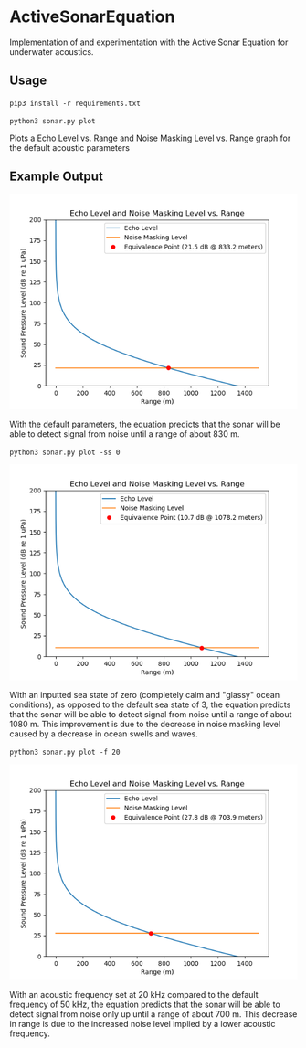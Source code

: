 # ActiveSonarEquation
Implementation of and experimentation with the Active Sonar Equation for underwater acoustics.

## Usage

`pip3 install -r requirements.txt`

`python3 sonar.py plot`

Plots a Echo Level vs. Range and Noise Masking Level vs. Range graph for the default acoustic parameters

## Example Output

![Default Parameters](/images/default.png)

With the default parameters, the equation predicts that the sonar will be able to detect signal from noise until a range of about 830 m.

`python3 sonar.py plot -ss 0`

![Sea State Zero](/images/calmsea.png)

With an inputted sea state of zero (completely calm and "glassy" ocean conditions), as opposed to the default sea state of 3, the equation predicts that the sonar will be able to detect signal from noise until a range of about 1080 m. This improvement is due to the decrease in noise masking level caused by a decrease in ocean swells and waves.

`python3 sonar.py plot -f 20`

![Lower Frequency](/images/lowfreq.png)

With an acoustic frequency set at 20 kHz compared to the default frequency of 50 kHz, the equation predicts that the sonar will be able to detect signal from noise only up until a range of about 700 m. This decrease in range is due to the increased noise level implied by a lower acoustic frequency.